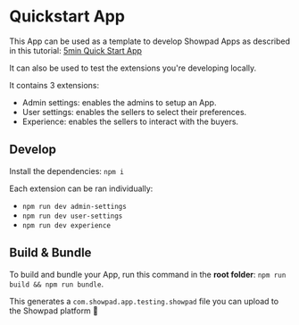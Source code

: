 # Quickstart App

This App can be used as a template to develop Showpad Apps as described in this tutorial:
[5min Quick Start App](https://docs.api.showpad.com/docs/appsv2/tutorials/5min-quick-start-app)

It can also be used to test the extensions you're developing locally.

It contains 3 extensions:

-   Admin settings: enables the admins to setup an App.
-   User settings: enables the sellers to select their preferences.
-   Experience: enables the sellers to interact with the buyers.

## Develop

Install the dependencies: `npm i`

Each extension can be ran individually:

-   `npm run dev admin-settings`
-   `npm run dev user-settings`
-   `npm run dev experience`

## Build & Bundle

To build and bundle your App, run this command in the **root folder**: `npm run build && npm run bundle`.

This generates a `com.showpad.app.testing.showpad` file you can upload to the Showpad platform 🚀
